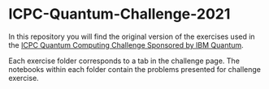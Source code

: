 # ICPC-Quantum-Challenge-2021

In this repository you will find the original version of the exercises used in the [ICPC Quantum Computing Challenge Sponsored by IBM Quantum](https://challenges.quantum-computing.ibm.com/icpc).

Each exercise folder corresponds to a tab in the challenge page. The notebooks within each folder contain the problems presented for challenge exercise.
